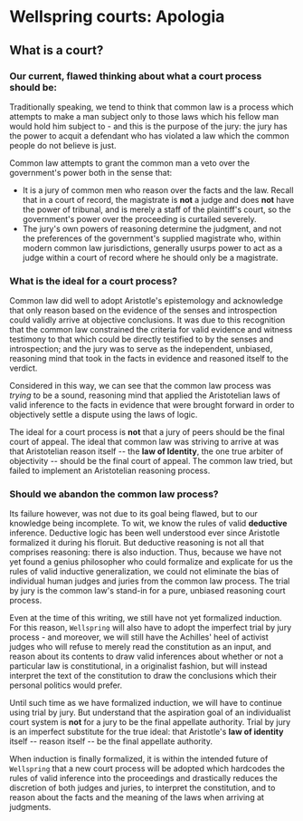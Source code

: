 # Wellspring courts: Apologia

## What is a court?

### Our current, flawed thinking about what a court process should be:

Traditionally speaking, we tend to think that common law is a process which attempts to make a man subject only to those laws which his fellow man would hold him subject to - and this is the purpose of the jury: the jury has the power to acquit a defendant who has violated a law which the common people do not believe is just.

Common law attempts to grant the common man a veto over the government's power both in the sense that:
- It is a jury of common men who reason over the facts and the law. Recall that in a court of record, the magistrate is **not** a judge and does **not** have the power of tribunal, and is merely a staff of the plaintiff's court, so the government's power over the proceeding is curtailed severely.
- The jury's own powers of reasoning determine the judgment, and not the preferences of the government's supplied magistrate who, within modern common law jurisdictions, generally usurps power to act as a judge within a court of record where he should only be a magistrate.

### What is the ideal for a court process?

Common law did well to adopt Aristotle's epistemology and acknowledge that only reason based on the evidence of the senses and introspection could validly arrive at objective conclusions. It was due to this recognition that the common law constrained the criteria for valid evidence and witness testimony to that which could be directly testified to by the senses and introspection; and the jury was to serve as the independent, unbiased, reasoning mind that took in the facts in evidence and reasoned itself to the verdict.

Considered in this way, we can see that the common law process was *trying* to be a sound, reasoning mind that applied the Aristotelian laws of valid inference to the facts in evidence that were brought forward in order to objectively settle a dispute using the laws of logic.

The ideal for a court process is **not** that a jury of peers should be the final court of appeal. The ideal that common law was striving to arrive at was that Aristotelian reason itself -- the **law of Identity**, the one true arbiter of objectivity -- should be the final court of appeal. The common law tried, but failed to implement an Aristotelian reasoning process.

### Should we abandon the common law process?

Its failure however, was not due to its goal being flawed, but to our knowledge being incomplete. To wit, we know the rules of valid **deductive** inference. Deductive logic has been well understood ever since Aristotle formalized it during his floruit. But deductive reasoning is not all that comprises reasoning: there is also induction. Thus, because we have not yet found a genius philosopher who could formalize and explicate for us the rules of valid inductive generalization, we could not eliminate the bias of individual human judges and juries from the common law process. The trial by jury is the common law's stand-in for a pure, unbiased reasoning court process.

Even at the time of this writing, we still have not yet formalized induction. For this reason, `Wellspring` will also have to adopt the imperfect trial by jury process - and moreover, we will still have the Achilles' heel of activist judges who will refuse to merely read the constitution as an input, and reason about its contents to draw valid inferences about whether or not a particular law is constitutional, in a originalist fashion, but will instead interpret the text of the constitution to draw the conclusions which their personal politics would prefer.

Until such time as we have formalized induction, we will have to continue using trial by jury. But understand that the aspiration goal of an individualist court system is **not** for a jury to be the final appellate authority. Trial by jury is an imperfect substitute for the true ideal: that Aristotle's **law of identity** itself -- reason itself -- be the final appellate authority.

When induction is finally formalized, it is within the intended future of `Wellspring` that a new court process will be adopted which hardcodes the rules of valid inference into the proceedings and drastically reduces the discretion of both judges and juries, to interpret the constitution, and to reason about the facts and the meaning of the laws when arriving at judgments.

